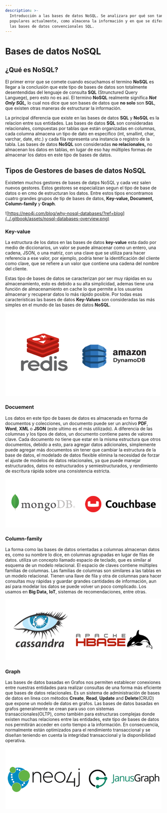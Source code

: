 ```yaml
---
description: >-
  Introducción a las bases de datos NoSQL. Se analizara por qué son tan
  populares actualmente, como almacena la información y en que se diferencian de
  las bases de datos convencionales SQL.
---
```


# Bases de datos NoSQL

## ¿Qué es NoSQL?

El primer error que se comete cuando escuchamos el termino **NoSQL** es llegar a la conclusión que este tipo de bases de datos son totalmente desentendidas del lenguaje de consulta **SQL** \(Strunctured Query Languege\), pero esto no es así. El termino **NoSQL** realmente significa _**Not Only SQL,**_ lo cual nos dice que son bases de datos que **no solo** son **SQL**, que existen otras maneras de estructurar la información.

La principal diferencia que existe en las bases de datos **SQL** y **NoSQL** es la relacion entre sus entidades. Las bases de datos **SQL** son consideradas relacionales, compuestas por tablas que están organizadas en columnas, cada columna almacena un tipo de dato en especifico \(int, smallint, char, varchar, date, etc.\) y cada fila representa una instancia o registro de la tabla. Las bases de datos **NoSQL** son consideradas **no relacionales,** no almacenan los datos en tablas, en lugar de eso hay múltiples formas de almacenar los datos en este tipo de bases de datos.

## Tipos de Gestores de bases de datos NoSQL

Existeten muchos gestores de bases de datps NoSQL y cada vez salen nuevos gestores. Estos gestores se especializan segun el tipo de base de datos o en cmo de estructuran los datos. Entre estos tipos encontramos cuatro grandes grupos de tip de bases de datos,  **Key-value, Document, Column-family** y **Graph**.

![https://neo4j.com/blog/why-nosql-databases/?ref=blog](../.gitbook/assets/nosql-databases-overview.png)

### Key-value

La estructura de los datos en las bases de datos **key-value** esta dado por medio de diccionarios, un valor se puede almacenar como un entero, una cadena, JSON, o una matriz, con una clave que se utiliza para hacer referencia a ese valor, por ejemplo, podría tener la identificación del cliente como clave, que se refiere a un valor que contiene una cadena del nombre del cliente.

Estas tipo de bases de datos se caracterizan por ser muy rápidas en su almacenamiento, esto es debido a su alta simplicidad, ademas tiene una función de almacenamiento en cache lo que permite a los usuarios almacenar y recuperar datos lo más rápido posible. Por todas esas características las bases de datos **Key-Values** son consideradas las más simples en el mundo de las bases de datos **NoSQL**.

![](../.gitbook/assets/ke-value-dbs.png)

### Docuement

Los datos en este tipo de bases de datos es almacenada en forma de documentos y colecciones, un documento puede ser un archivo **PDF**, **Word**, **XML** o **JSON** \(este ultimo es el más utilizado\). A diferencia de las columnas y los tipos de datos, un documento contiene pares de valores clave. Cada documento no tiene que estar en la misma estructura que otros documentos, debido a esto, para agregar datos adicionales, simplemente puede agregar más documentos sin tener que cambiar la estructura de la base de datos, el modelado de datos flexible elimina la necesidad de forzar el ajuste de modelos de datos relacionales, ya que puede manejar estructurados, datos no estructurados y semiestructurados, y rendimiento de escritura rápida sobre una consistencia estricta.

![](../.gitbook/assets/document-db.png)

### Column-family

La forma como las bases de datos orientadas a columnas almacenan datos es, como su nombre lo dice, en columnas agrupadas en lugar de filas de datos. utiliza un concepto llamado espacio de teclado, que es similar al esquema de un modelo relacional. El espacio de claves contiene múltiples familias de columnas. Las familias de columnas son similares a las tablas en un modelo relacional. Tienen una llave de fila y otra de columnas para hacer consultas muy rápidas y guardar grandes cantidades de información, aun así para modelar los datos se puede volver un poco complicado. Los usamos en **Big Data,** **IoT**, sistemas de recomendaciones, entre otras.

![](../.gitbook/assets/column-db.png)

### Graph

Las bases de datos basadas en Grafos nos permiten establecer conexiones entre nuestras entidades para realizar consultas de una forma más eficiente que bases de datos relacionales. Es un sistema de administración de bases de datos en linea con métodos **Create**, **Read**, **Update** and **Delete**\(CRUD\) que expone un modelo de datos en grafos. Las bases de datos basadas en grafos generalmente se crean para uso con sistemas transaccionales\(OLTP\), como también para estructuras complejas donde existen muchas relaciones entre las entidades, este tipo de bases de datos nos permitirán acceder en corto tiempo a la información. En consecuencia, normalmente están optimizados para el rendimiento transaccional y se diseñan teniendo en cuenta la integridad transaccional y la disponibilidad operativa.

![](../.gitbook/assets/graph-db.png)




